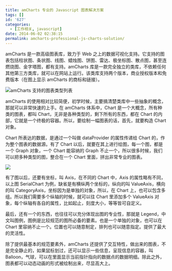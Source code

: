 ```yaml
---
title: amCharts 专业的 Javascript 图表解决方案
tags: []
id: '627'
categories:
  - [工作相关, javascript]
date: 2014-06-02 02:38:15
permalink: amcharts-professional-js-charts-solution/
---
```


amCharts 是一款高级图表库，致力于 Web 之上的数据可视化支持。它支持的图表包括柱状图、条状图、线图、蜡烛图、饼图、雷达、极坐标图、散点图，甚至连燃烧图、金字塔图，都有支持。amCharts 库是一款完全独立的类库，不依赖任何其他第三方类库，就可以在网站上运行。该类库支持两个版本，商业授权版本和免费版本（在图上显示 amCharts 的商标和链接）。

![amCharts 支持的图表类型列表](https://www.evernote.com/shard/s44/sh/2cdb51c9-6bc5-468b-8957-135eec13b7e8/806a0aebc89de88794fd06a103eab528/deep/0/JavaScript-Charts-and-Maps-Demos---amCharts.png "amCharts 支持的图表类型列表")

amCharts 的使用相对比较简便，初学时候，主要搞清楚类库中一些抽象的概念，那就可以非常快速的上手。在 amCharts 体系中，Chart 是一个大概念，所有种类的图表，都叫 Chart，无非是各种类型的，剩下所有的东西，都在 Chart 的内部，它就是一个终极的容器。所以，要绘制一幅图表的话，首先，就要构造 Chart 对象。

Chart 所表达的数据，是通过一个叫做 dataProvider 的属性传递给 Chart 的，作为整个图表的数据源。有了 Chart 以后，就要在其上进行绘图，每一个图，都是一个 Graph 对象，一个 Chart 能容纳的 Graph 不止一个，所以很多时候，我们可以把多种类型的图，整合在一个 Chart 里面，拼出非常专业的图表。

![](https://www.evernote.com/shard/s44/sh/d03563ae-383d-41ed-8379-7e6342096075/1f73778cc575e398b21b57050c3ce786/deep/0/Stacked-Column-Chart-demo---amCharts.png)

有了图以后，还要有坐标，叫 Axis，在不同的 Chart 中，Axis 的属性略有不同，以上图 SerialChart 为例，缺省是有横纵两个坐标的，纵向的叫 ValueAxis，横向的叫 CategoryAxis，坐标因为是单独的对象，所以，在 Chart 上，也可以包含多组。所以我们需要多个纵轴的时候，就可以往 Chart 里添加多个 ValueAxis 对象，每个纵轴有各自的属性，比如起止，刻度大小，等等皆可自定义。

最后，还有一个的东西，也往往可以充分体现出图的专业性，那就是 Legend，中文叫图例，图例是比较规范的图所必备的要素。也是一个单独的对象，也可以在 Chart 里容纳不止一个。位置也可以随意制定，排列也可以随意指定。提供了最大的灵活性。

除了提供最基本的规范要素外，amCharts 还提供了交互特性，做出来的图表，不是完全静止的，如果鼠标划过，还可以显示一些信息，呈现信息的容器，叫 Balloon，气球，可以在里面显示当前指针指向的数据点的数据明细。除此之外，图表都可以动态动画的形式被绘制出来，尽显高大上。